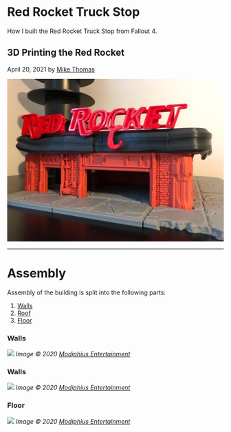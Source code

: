 # Red Rocket Truck Stop

How I built the Red Rocket Truck Stop from Fallout 4.

## 3D Printing the Red Rocket

April 20, 2021 by [Mike Thomas](https://github.com/mikepthomas)

![](https://github.com/mikepthomas/mikepthomas.github.io/raw/develop/src/img/red-rocket/red-rocket-hero.jpg)

---

# Assembly

Assembly of the building is split into the following parts:

1. [Walls](#walls)
1. [Roof](#roof)
1. [Floor](#floor)

### Walls

![](https://cdn.shopify.com/s/files/1/0225/4035/products/FO_PreservedRedRocket_01InteriorPartsList_700x.jpg)
_Image &copy; 2020 [Modiphius Entertainment](https://www.modiphius.net/)_

### Walls

![](https://cdn.shopify.com/s/files/1/0225/4035/products/FO_PreservedRedRocket_02RoofPartsList_700x.jpg)
_Image &copy; 2020 [Modiphius Entertainment](https://www.modiphius.net/)_

### Floor

![](https://cdn.shopify.com/s/files/1/0225/4035/products/FO_PAH_RedRocketFLOORING_Assembly1_700x.jpg)
_Image &copy; 2020 [Modiphius Entertainment](https://www.modiphius.net/)_
